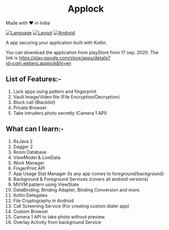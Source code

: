 <h1 align="center"> Applock </h1>

Made with <span class="heart">❤</span> in India

[![Language](https://img.shields.io/badge/java_kotlin-awesome-blue/it5prasoon/Applock?branch=master)](https://kotlinlang.org/)
[![Layout](https://img.shields.io/badge/fragment-layout-important/it5prasoon/Applock?branch=master)](https://developer.android.com/training/basics/fragments/creating)
[![Android](https://img.shields.io/badge/android-all-success/it5prasoon/Applock?branch=master)](https://developer.android.com/) 


A app securing your application built with Kotlin.

You can download the application from playStore from 17 sep. 2020. The link is https://play.google.com/store/apps/details?id=com.webers.applock&hl=en



<h2> List of Features:- </h2>

1. Lock apps using pattern and fingerprint
2. Vault Image/Video file (File Encryption/Decryption)
3. Block call (Blacklist)
4. Private Browser
5. Take intruders photo secretly (Camera 1 API)

<h2> What can I learn:- </h2>

1. RxJava 2
2. Dagger 2
3. Room Database
4. ViewModel & LiveData
5. Work Manager
6. FingerPrint API
7. App Usage Stat Manager (Is any app comes to foreground/background)
8. Background & Foreground Services (covers all android versions)
9. MVVM pattern using ViewState
10. DataBinding; Binding Adapter, Binding Conversion and more.
11. Kotlin Delegates
12. File Cryptography in Android
13. Call Screening Service (For creating custom dialer app)
14. Custom Browser
15. Camera 1 API to take photo without preview.
16. Overlay Activity from background Service
  
